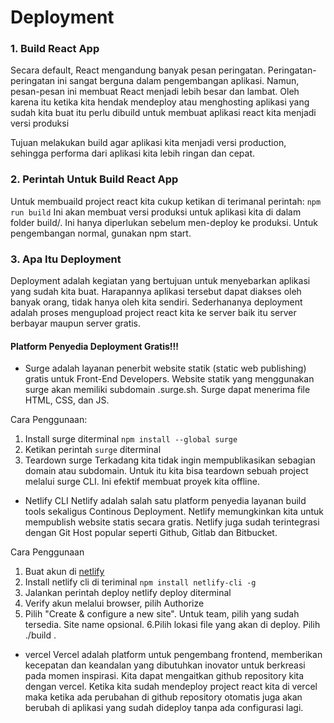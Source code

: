# Deployment
### 1. Build React App
Secara default, React mengandung banyak pesan peringatan. Peringatan-peringatan ini sangat berguna dalam pengembangan aplikasi. Namun, pesan-pesan ini membuat React menjadi lebih besar dan lambat. Oleh karena itu ketika kita hendak mendeploy atau menghosting aplikasi yang sudah kita buat itu perlu dibuild untuk membuat aplikasi react kita menjadi versi produksi

Tujuan melakukan build agar aplikasi kita menjadi versi production, sehingga performa dari aplikasi kita lebih ringan dan cepat.
### 2. Perintah Untuk Build React App
Untuk membuaild project react kita cukup ketikan di terimanal perintah:
```npm run build```
Ini akan membuat versi produksi untuk aplikasi kita di dalam folder build/. Ini hanya diperlukan sebelum men-deploy ke produksi. Untuk pengembangan normal, gunakan npm start.

### 3. Apa Itu Deployment
Deployment adalah kegiatan yang bertujuan untuk menyebarkan aplikasi yang sudah kita buat. Harapannya aplikasi tersebut dapat diakses oleh banyak orang, tidak hanya oleh kita sendiri. Sederhananya deployment adalah proses mengupload project react kita ke server baik itu server berbayar maupun server gratis.

#### Platform Penyedia Deployment Gratis!!!
- Surge adalah layanan penerbit website statik (static web publishing) gratis untuk Front-End Developers. Website statik yang menggunakan surge akan memiliki subdomain .surge.sh. Surge dapat menerima file HTML, CSS, dan JS.

Cara Penggunaan:
1. Install surge diterminal
```npm install --global surge```
2. Ketikan perintah `surge` diterminal
3. Teardown surge
Terkadang kita tidak ingin mempublikasikan sebagian domain atau subdomain. Untuk itu kita bisa teardown sebuah project melalui surge CLI. Ini efektif                     membuat proyek kita offline.

- Netlify CLI
Netlify adalah salah satu platform penyedia layanan build tools sekaligus Continous Deployment. Netlify memungkinkan kita untuk mempublish website statis secara gratis. Netlify juga sudah terintegrasi dengan Git Host popular seperti Github, Gitlab dan Bitbucket.

Cara Penggunaan
1. Buat akun di [netlify](https://www.netlify.com/)
2. Install netlify cli di teriminal
```npm install netlify-cli -g```
3. Jalankan perintah deploy netlify deploy diterminal
4. Verify akun melalui browser, pilih Authorize
5. Pilih "Create & configure a new site". Untuk team, pilih yang sudah tersedia. Site name opsional.
6.Pilih lokasi file yang akan di deploy. Pilih ./build .
- vercel
Vercel adalah platform untuk pengembang frontend, memberikan kecepatan dan keandalan yang dibutuhkan inovator untuk berkreasi pada momen inspirasi. Kita dapat mengaitkan github repository kita dengan vercel. Ketika kita sudah mendeploy project react kita di vercel maka ketika ada perubahan di github repository otomatis juga akan berubah di aplikasi yang sudah dideploy tanpa ada configurasi lagi.
